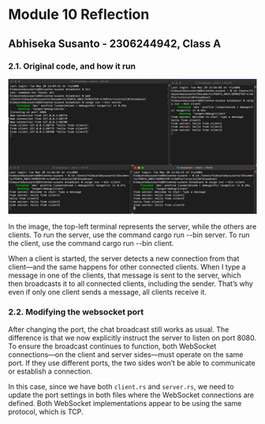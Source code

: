# Module 10 Reflection

## Abhiseka Susanto - 2306244942, Class A

### 2.1. Original code, and how it run

![1 server 3 client](1_server_3_client.png)

In the image, the top-left terminal represents the server, while the others are clients. To run the server, use the command cargo run --bin server. To run the client, use the command cargo run --bin client. 

When a client is started, the server detects a new connection from that client—and the same happens for other connected clients. When I type a message in one of the clients, that message is sent to the server, which then broadcasts it to all connected clients, including the sender. That’s why even if only one client sends a message, all clients receive it.

### 2.2. Modifying the websocket port

After changing the port, the chat broadcast still works as usual. The difference is that we now explicitly instruct the server to listen on port 8080. To ensure the broadcast continues to function, both WebSocket connections—on the client and server sides—must operate on the same port. If they use different ports, the two sides won’t be able to communicate or establish a connection.

In this case, since we have both `client.rs` and `server.rs`, we need to update the port settings in both files where the WebSocket connections are defined. Both WebSocket implementations appear to be using the same protocol, which is TCP.